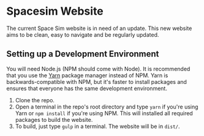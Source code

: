 # Spacesim Website

The current Space Sim website is in need of an update. This new website aims to be clean, easy to navigate and be regularly updated.

## Setting up a Development Environment

You will need Node.js (NPM should come with Node). It is recommended that you use the [Yarn](https://yarnpkg.com/) package manager instead of NPM. Yarn is backwards-compatible with NPM, but it's faster to install packages and ensures that everyone has the same development environment.

1. Clone the repo.
2. Open a terminal in the repo's root directory and type `yarn` if you're using Yarn or `npm install` if you're using NPM. This will installed all required packages to build the website.
3. To build, just type `gulp` in a terminal. The website will be in `dist/`.

